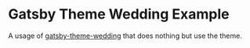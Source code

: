 # Gatsby Theme Wedding Example

A usage of
[gatsby-theme-wedding](https://github.com/agneym/gatsby-theme-wedding)
that does nothing but use the theme.
